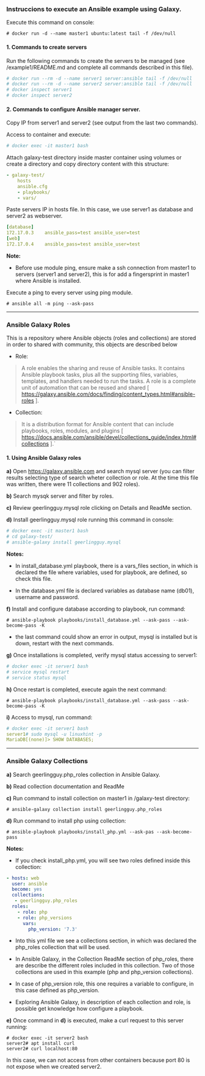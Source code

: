 ### Instruccions to execute an Ansible example using Galaxy.


Execute this command on console:
```
# docker run -d --name master1 ubuntu:latest tail -f /dev/null
```

#### 1. Commands to create servers
Run the following commands to create the servers to be managed (see /example1/README.md and complete all commands described in this file).

```yaml
# docker run --rm -d --name server1 server:ansible tail -f /dev/null
# docker run --rm -d --name server2 server:ansible tail -f /dev/null
# docker inspect server1
# docker inspect server2
```

#### 2. Commands to configure Ansible manager server.
 
Copy IP from server1 and server2 (see output from the last two commands).

Access to container and execute:

```yaml
# docker exec -it master1 bash
```

Attach galaxy-test directory inside master container using volumes or create a directory and copy directory content with this structure:
```yaml
- galaxy-test/
    hosts
    ansible.cfg
    - playbooks/
    - vars/
```

Paste servers IP in hosts file. In this case, we use server1 as database and server2 as webserver.
```yaml
[database]
172.17.0.3    ansible_pass=test ansible_user=test  
[web]
172.17.0.4    ansible_pass=test ansible_user=test
```

**Note:**
* Before use module ping, ensure make a ssh connection from master1 to servers (server1 and server2), this is for add a fingersprint in master1 where Ansible is installed.

Execute a ping to every server using ping module.

```
# ansible all -m ping --ask-pass
```

---
### Ansible Galaxy Roles
This is a repository where Ansible objects (roles and collections) are stored in order to shared with community, this objects are described below

* Role:
> A role enables the sharing and reuse of Ansible tasks. It contains Ansible playbook tasks, plus all the supporting files, variables, templates, and handlers needed to run the tasks. A role is a complete unit of automation that can be reused and shared [ https://galaxy.ansible.com/docs/finding/content_types.html#ansible-roles ].

* Collection:
>It is a distribution format for Ansible content that can include playbooks, roles, modules, and plugins [ https://docs.ansible.com/ansible/devel/collections_guide/index.html#collections ].`

#### 1. Using Ansible Galaxy roles
**a)** Open https://galaxy.ansible.com and search mysql server (you can filter results selecting type of search wheter collection or role. At the time this file was written, there were 11 collections and 902 roles).

**b)** Search mysqk server and filter by roles.

**c)** Review geerlingguy.mysql role clicking on Details and ReadMe section.

**d)** Install geerlingguy.mysql role running this command in console:
```yaml
# docker exec -it master1 bash
# cd galaxy-test/
# ansible-galaxy install geerlingguy.mysql
```

**Notes:** 
* In install_database.yml playbook, there is a vars_files section, in which is declared the file where variables, used for playbook, are defined, so check this file.

* In the database.yml file is declared variables as database name (db01), username and password.

**f)** Install and configure database according to playbook, run command:
```
# ansible-playbook playbooks/install_database.yml --ask-pass --ask-become-pass -K
```
* the last command could show an error in output, mysql is installed but is down, restart with the next commands.

**g)** Once installations is completed, verify mysql status accessing to server1:

```yaml
# docker exec -it server1 bash
# service mysql restart
# service status mysql
```

**h)** Once restart is completed, execute again the next command:
```
# ansible-playbook playbooks/install_database.yml --ask-pass --ask-become-pass -K
```

**i)** Access to mysql, run command:
```yaml
# docker exec -it server1 bash
server1# sudo mysql -u linuxhint -p
MariaDB[(none)]> SHOW DATABASES;
```


--------

### Ansible Galaxy Collections

**a)** Search geerlingguy.php_roles collection in Ansible Galaxy.

**b)** Read collection documentation and ReadMe

**c)** Run command to install collection on master1 in /galaxy-test directory:
```
# ansible-galaxy collection install geerlingguy.php_roles
```

**d)** Run command to install php using collection:
```
# ansible-playbook playbooks/install_php.yml --ask-pas --ask-become-pass
```

**Notes:**
* If you check install_php.yml, you will see two roles defined inside this collection:

```yaml
- hosts: web
  user: ansible
  become: yes
  collections:
   - geerlingguy.php_roles
  roles:
    - role: php
    - role: php_versions
      vars:
        php_version: '7.3'
```
* Into this yml file we see a collections section, in which was declared the php_roles collection that will be used.

* In Ansible Galaxy, in the Collection ReadMe section of php_roles, there are describe the different roles included in this collection. Two of those collections are used in this example (php and php_version collections).

* In case of php_version role, this one requires a variable to configure, in this case defined as php_version.

* Exploring Ansible Galaxy, in description of each collection and role, is possible get knowledge how configure a playbook. 

**e)** Once command in **d)** is executed, make a curl request to this server running:

```
# docker exec -it server2 bash
server2# apt install curl
server2# curl localhost:80
```
In this case, we can not access from other containers because port 80 is not expose when we created server2.